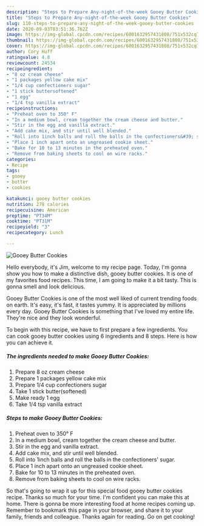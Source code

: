 ```yaml
---
description: "Steps to Prepare Any-night-of-the-week Gooey Butter Cookies"
title: "Steps to Prepare Any-night-of-the-week Gooey Butter Cookies"
slug: 110-steps-to-prepare-any-night-of-the-week-gooey-butter-cookies
date: 2020-09-03T03:51:36.762Z
image: https://img-global.cpcdn.com/recipes/6001632957431808/751x532cq70/gooey-butter-cookies-recipe-main-photo.jpg
thumbnail: https://img-global.cpcdn.com/recipes/6001632957431808/751x532cq70/gooey-butter-cookies-recipe-main-photo.jpg
cover: https://img-global.cpcdn.com/recipes/6001632957431808/751x532cq70/gooey-butter-cookies-recipe-main-photo.jpg
author: Cory Huff
ratingvalue: 4.8
reviewcount: 24534
recipeingredient:
- "8 oz cream cheese"
- "1 packages yellow cake mix"
- "1/4 cup confectioners sugar"
- "1 stick buttersoftened"
- "1 egg"
- "1/4 tsp vanilla extract"
recipeinstructions:
- "Preheat oven to 350° F"
- "In a medium bowl, cream together the cream cheese and butter."
- "Stir in the egg and vanilla extract."
- "Add cake mix, and stir until well blended."
- "Roll into 1inch balls and roll the balls in the confectioners&#39; sugar."
- "Place 1 inch apart onto an ungreased cookie sheet."
- "Bake for 10 to 13 minutes in the preheated oven."
- "Remove from baking sheets to cool on wire racks."
categories:
- Recipe
tags:
- gooey
- butter
- cookies

katakunci: gooey butter cookies 
nutrition: 278 calories
recipecuisine: American
preptime: "PT34M"
cooktime: "PT31M"
recipeyield: "3"
recipecategory: Lunch

---
```



![Gooey Butter Cookies](https://img-global.cpcdn.com/recipes/6001632957431808/751x532cq70/gooey-butter-cookies-recipe-main-photo.jpg)

Hello everybody, it's Jim, welcome to my recipe page. Today, I'm gonna show you how to make a distinctive dish, gooey butter cookies. It is one of my favorites food recipes. This time, I am going to make it a bit tasty. This is gonna smell and look delicious.

Gooey Butter Cookies is one of the most well liked of current trending foods on earth. It's easy, it's fast, it tastes yummy. It is appreciated by millions every day. Gooey Butter Cookies is something that I've loved my entire life. They're nice and they look wonderful.




To begin with this recipe, we have to first prepare a few ingredients. You can cook gooey butter cookies using 6 ingredients and 8 steps. Here is how you can achieve it.

<!--inarticleads1-->

##### The ingredients needed to make Gooey Butter Cookies:

1. Prepare 8 oz cream cheese
1. Prepare 1 packages yellow cake mix
1. Prepare 1/4 cup confectioners sugar
1. Take 1 stick butter(softened)
1. Make ready 1 egg
1. Take 1/4 tsp vanilla extract




<!--inarticleads2-->

##### Steps to make Gooey Butter Cookies:

1. Preheat oven to 350° F
1. In a medium bowl, cream together the cream cheese and butter.
1. Stir in the egg and vanilla extract.
1. Add cake mix, and stir until well blended.
1. Roll into 1inch balls and roll the balls in the confectioners&#39; sugar.
1. Place 1 inch apart onto an ungreased cookie sheet.
1. Bake for 10 to 13 minutes in the preheated oven.
1. Remove from baking sheets to cool on wire racks.




So that's going to wrap it up for this special food gooey butter cookies recipe. Thanks so much for your time. I'm confident you can make this at home. There is gonna be more interesting food at home recipes coming up. Remember to bookmark this page in your browser, and share it to your family, friends and colleague. Thanks again for reading. Go on get cooking!
